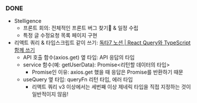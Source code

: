 ### DONE

- Stelligence
  - 프론트 회의: 전체적인 프론트 버그 찾기🐛 & 일정 수립
  - 특정 글 수정요청 목록 페이지 구현
- 리액트 쿼리 & 타입스크립트 같이 쓰기: [독타7 노션 | React Query와 TypeScript 함께 쓰기](https://www.notion.so/React-Query-TypeScript-efcf73a2271640529534799b8a7987f3?pvs=4)
  - API 호출 함수(axios.get) 옆 타입: API 응답의 타입
  - service 함수(예: getUserData): Promise<리턴할 데이터의 타입>
    - Promise인 이유: axios.get 했을 때 응답은 Promise를 반환하기 때문
  - useQuery 옆 타입: queryFn 리턴 타입, 에러 타입
    - 리액트 쿼리 v3 이상에서는 세번째 이상 제네릭 타입을 직접 지정하는 것이 일반적이지 않음!
